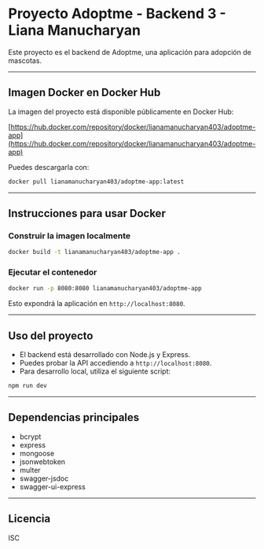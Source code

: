 # Proyecto Adoptme - Backend 3 - Liana Manucharyan

Este proyecto es el backend de Adoptme, una aplicación para adopción de mascotas.

---

## Imagen Docker en Docker Hub

La imagen del proyecto está disponible públicamente en Docker Hub:

[https://hub.docker.com/repository/docker/lianamanucharyan403/adoptme-app](https://hub.docker.com/repository/docker/lianamanucharyan403/adoptme-app)

Puedes descargarla con:

```bash
docker pull lianamanucharyan403/adoptme-app:latest
```

---

## Instrucciones para usar Docker

### Construir la imagen localmente

```bash
docker build -t lianamanucharyan403/adoptme-app .
```

### Ejecutar el contenedor

```bash
docker run -p 8080:8080 lianamanucharyan403/adoptme-app
```

Esto expondrá la aplicación en `http://localhost:8080`.

---

## Uso del proyecto

- El backend está desarrollado con Node.js y Express.
- Puedes probar la API accediendo a `http://localhost:8080`.
- Para desarrollo local, utiliza el siguiente script:

```bash
npm run dev
```

---

## Dependencias principales

- bcrypt
- express
- mongoose
- jsonwebtoken
- multer
- swagger-jsdoc
- swagger-ui-express

---

## Licencia

ISC
